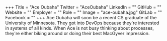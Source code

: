 +++
Title = "Ace Oubaha"
Twitter = "AceOubaha"
LinkedIn = ""
GitHub = ""
Website = ""
Employer = ""
Role = ""
Image = "ace-oubaha.jpg"
GitLab = ""
Facebook = ""
+++
Ace Oubaha will soon be a recent CS graduate of the University of Minnesota. They got into DevOps because they&#39;re interested in systems of all kinds. When Ace is not busy thinking about processes, they&#39;re either biking around or doing their best MacGyver impression.